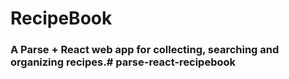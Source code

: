 # RecipeBook
### A Parse + React web app for collecting, searching and organizing recipes.# parse-react-recipebook
